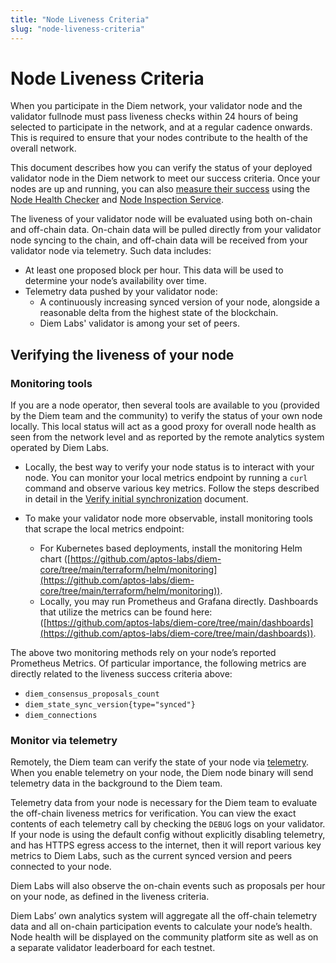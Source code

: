 ```yaml
---
title: "Node Liveness Criteria"
slug: "node-liveness-criteria"
---
```


# Node Liveness Criteria

When you participate in the Diem network, your validator node and the validator fullnode must pass liveness checks within 24 hours of being selected to participate in the network, and at a regular cadence onwards. This is required to ensure that your nodes contribute to the health of the overall network. 

This document describes how you can verify the status of your deployed validator node in the Diem network to meet our success criteria. Once your nodes are up and running, you can also [measure their success](../../measure/index.md) using the [Node Health Checker](../../measure/node-health-checker.md) and [Node Inspection Service](../../measure/node-inspection-service.md).

The liveness of your validator node will be evaluated using both on-chain and off-chain data. On-chain data will be pulled directly from your validator node  syncing to the chain, and off-chain data will be received from your validator node via telemetry. Such data includes:

- At least one proposed block per hour. This data will be used to determine your node’s availability over time.
- Telemetry data pushed by your validator node:
  - A continuously increasing synced version of your node, alongside a reasonable delta from the highest state of the blockchain.
  - Diem Labs' validator is among your set of peers.

## Verifying the liveness of your node

### Monitoring tools

If you are a node operator, then several tools are available to you (provided by the Diem team and the community) to verify the status of your own node locally. This local status will act as a good proxy for overall node health as seen from the network level and as reported by the remote analytics system operated by Diem Labs. 

- Locally, the best way to verify your node status is to interact with your node. You can monitor your local metrics endpoint by running a `curl` command and observe various key metrics. Follow the steps described in detail in the [Verify initial synchronization](../../full-node/fullnode-source-code-or-docker.md#verify-the-correctness-of-your-fullnode) document.

- To make your validator node more observable, install monitoring tools that scrape the local metrics endpoint:
    - For Kubernetes based deployments, install the monitoring Helm chart ([https://github.com/aptos-labs/diem-core/tree/main/terraform/helm/monitoring](https://github.com/aptos-labs/diem-core/tree/main/terraform/helm/monitoring)).
    - Locally, you may run Prometheus and Grafana directly. Dashboards that utilize the metrics can be found here: ([https://github.com/aptos-labs/diem-core/tree/main/dashboards](https://github.com/aptos-labs/diem-core/tree/main/dashboards)).

The above two monitoring methods rely on your node’s reported Prometheus Metrics. Of particular importance, the following metrics are directly related to the liveness success criteria above:

- `diem_consensus_proposals_count`
- `diem_state_sync_version{type="synced"}`
- `diem_connections`

### Monitor via telemetry

Remotely, the Diem team can verify the state of your node via [telemetry](../../../reference/telemetry.md). When you enable telemetry on your node, the Diem node binary will send telemetry data in the background to the Diem team.

Telemetry data from your node is necessary for the Diem team to evaluate the off-chain liveness metrics for verification. You can view the exact contents of each telemetry call by checking the `DEBUG` logs on your validator. If your node is using the default config without explicitly disabling telemetry, and has HTTPS egress access to the internet, then it will report various key metrics to Diem Labs, such as the current synced version and peers connected to your node. 

Diem Labs will also observe the on-chain events such as proposals per hour on your node, as defined in the liveness criteria.

Diem Labs’ own analytics system will aggregate all the off-chain telemetry data and all on-chain participation events to calculate your node’s health. Node health will be displayed on the community platform site as well as on a separate validator leaderboard for each testnet.

